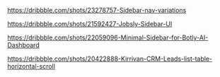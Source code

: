 https://dribbble.com/shots/23278757-Sidebar-nav-variations

https://dribbble.com/shots/21592427-Jobsly-Sidebar-UI

https://dribbble.com/shots/22059096-Minimal-Sidebar-for-Botly-AI-Dashboard

https://dribbble.com/shots/20422888-Kirrivan-CRM-Leads-list-table-horizontal-scroll
